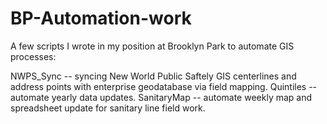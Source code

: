 # BP-Automation-work
A few scripts I wrote in my position at Brooklyn Park to automate GIS processes:

NWPS_Sync -- syncing New World Public Saftely GIS centerlines and address points with enterprise geodatabase via field mapping. 
Quintiles -- automate yearly data updates.
SanitaryMap -- automate weekly map and spreadsheet update for sanitary line field work.
